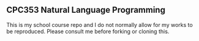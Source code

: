 ## CPC353 Natural Language Programming

This is my school course repo and I do not normally allow for my works to be reproduced. Please consult me before forking or cloning this. 

